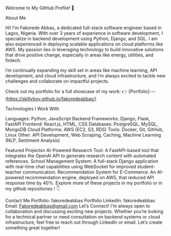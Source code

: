 Welcome to My GitHub Profile! 👋

About Me

Hi! I'm Fakorede Abbas, a dedicated full-stack software engineer based in Lagos, Nigeria. With over 3 years of experience in software development, I specialize in backend development using Python, Django, and SQL. I am also experienced in deploying scalable applications on cloud platforms like AWS. My passion lies in leveraging technology to build innovative solutions that drive positive change, especially in areas like energy, utilities, and fintech.

I’m continually expanding my skill set in areas like machine learning, API development, and cloud infrastructure, and I’m always excited to tackle new challenges and collaborate on impactful projects.

Check out my portfolio for a full showcase of my work:
👉 [Portfolio]---(https://skillyboy.github.io/fakoredeabbas/)

Technologies I Work With

Languages: Python, JavaScript
Backend Frameworks: Django, Flask, FastAPI
Frontend: React.js, HTML, CSS
Databases: PostgreSQL, MySQL, MongoDB
Cloud Platforms: AWS (EC2, S3, RDS)
Tools: Docker, Git, GitHub, Linux
Other: API Development, Web Scraping, Caching, Machine Learning (NLP, Sentiment Analysis)

Featured Projectsn
AI-Powered Research Tool: A FastAPI-based tool that integrates the OpenAI API to generate research content with automated references.
School Management System: A full-stack Django application with real-time chat capabilities using WebSocket for improved student-teacher communication.
Recommendation System for E-Commerce: An AI-powered recommendation engine, deployed on AWS, that reduced API response time by 40%.
Explore more of these projects in my portfolio or in my github repositories ! 👇

Contact Me
Portfolio: fakoredeabbas Portfolio
LinkedIn: fakoredeabbas
Email: Fakoredeabbas@gmail.com
Let’s Connect!
I'm always open to collaboration and discussing exciting new projects. Whether you’re looking for a technical partner or need consultation on backend systems or cloud infrastructure, feel free to reach out through LinkedIn or email. Let’s create something great together!
